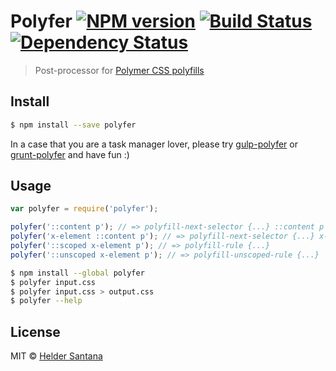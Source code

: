 # Polyfer [![NPM version][npm-image]][npm-url] [![Build Status][travis-image]][travis-url] [![Dependency Status][daviddm-url]][daviddm-image]

> Post-processor for [Polymer CSS polyfills][polyfills-doc]

## Install

```sh
$ npm install --save polyfer
```

In a case that you are a task manager lover, please try [gulp-polyfer][npm-gulp-url] or [grunt-polyfer][npm-grunt-url] and have fun :)

## Usage

```js
var polyfer = require('polyfer');

polyfer('::content p'); // => polyfill-next-selector {...} ::content p
polyfer('x-element ::content p'); // => polyfill-next-selector {...} x-element ::content
polyfer('::scoped x-element p'); // => polyfill-rule {...}
polyfer('::unscoped x-element p'); // => polyfill-unscoped-rule {...}
```

```sh
$ npm install --global polyfer
$ polyfer input.css
$ polyfer input.css > output.css
$ polyfer --help
```


## License

MIT © [Helder Santana](http://git.io/heldr)


[npm-url]: https://npmjs.org/package/polyfer
[npm-gulp-url]: https://npmjs.org/package/gulp-polyfer
[npm-grunt-url]: https://npmjs.org/package/grunt-polyfer
[npm-image]: https://badge.fury.io/js/polyfer.svg
[travis-url]: https://travis-ci.org/heldr/polyfer
[travis-image]: https://travis-ci.org/heldr/polyfer.svg?branch=master
[daviddm-url]: https://david-dm.org/heldr/polyfer.svg?theme=shields.io
[daviddm-image]: https://david-dm.org/heldr/polyfer
[polyfills-doc]: https://www.polymer-project.org/docs/polymer/styling.html#directives
